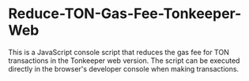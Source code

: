 # Reduce-TON-Gas-Fee-Tonkeeper-Web
This is a JavaScript console script that reduces the gas fee for TON transactions in the Tonkeeper web version. The script can be executed directly in the browser's developer console when making transactions.
